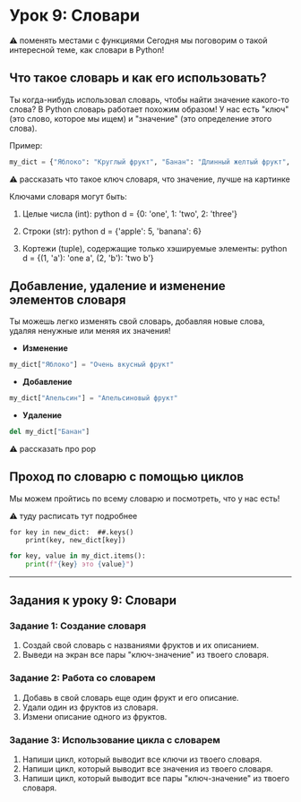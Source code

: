 # Урок 9: Словари


⚠️ поменять местами с функциями
Сегодня мы поговорим о такой интересной теме, как словари в Python!

## Что такое словарь и как его использовать?

Ты когда-нибудь использовал словарь, чтобы найти значение какого-то слова? В Python словарь работает похожим образом! У нас есть "ключ" (это слово, которое мы ищем) и "значение" (это определение этого слова).

Пример:
```python
my_dict = {"Яблоко": "Круглый фрукт", "Банан": "Длинный желтый фрукт", "Персик": "Фрукт с косточкой внутри"}
```

⚠️ рассказать что такое ключ словаря, что значение, лучше на картинке

Ключами словаря могут быть:

1. Целые числа (int): 
python
d = {0: 'one', 1: 'two', 2: 'three'}

2. Строки (str):
python
d = {'apple': 5, 'banana': 6}

3. Кортежи (tuple), содержащие только хэшируемые элементы:
python
d = {(1, 'a'): 'one a', (2, 'b'): 'two b'}




## Добавление, удаление и изменение элементов словаря

Ты можешь легко изменять свой словарь, добавляя новые слова, удаляя ненужные или меняя их значения!

- **Изменение**  
```python
my_dict["Яблоко"] = "Очень вкусный фрукт"
```

- **Добавление**  
```python
my_dict["Апельсин"] = "Апельсиновый фрукт"
```

- **Удаление**  
```python
del my_dict["Банан"]
```

⚠️ рассказать про pop


## Проход по словарю с помощью циклов

Мы можем пройтись по всему словарю и посмотреть, что у нас есть!

⚠️ туду расписать тут подробнее
```
for key in new_dict:  ##.keys()
    print(key, new_dict[key])
```

```python
for key, value in my_dict.items():
    print(f"{key} это {value}")
```



---

## Задания к уроку 9: Словари

### Задание 1: Создание словаря
1. Создай свой словарь с названиями фруктов и их описанием.
2. Выведи на экран все пары "ключ-значение" из твоего словаря.

### Задание 2: Работа со словарем
1. Добавь в свой словарь еще один фрукт и его описание.
2. Удали один из фруктов из словаря.
3. Измени описание одного из фруктов.

### Задание 3: Использование цикла с словарем
1. Напиши цикл, который выводит все ключи из твоего словаря.
2. Напиши цикл, который выводит все значения из твоего словаря.
3. Напиши цикл, который выводит все пары "ключ-значение" из твоего словаря.


